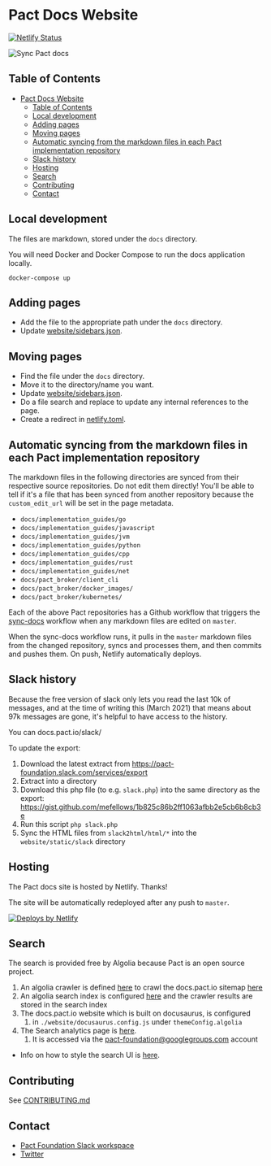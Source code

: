 # Pact Docs Website

[![Netlify Status](https://api.netlify.com/api/v1/badges/b5808ef1-8072-4687-84e8-2a0257f3ac8f/deploy-status)](https://app.netlify.com/sites/docs-pact-io/deploys)

![Sync Pact docs](https://github.com/pact-foundation/docs.pact.io/workflows/Sync%20Pact%20docs/badge.svg)

## Table of Contents
- [Pact Docs Website](#pact-docs-website)
  - [Table of Contents](#table-of-contents)
  - [Local development](#local-development)
  - [Adding pages](#adding-pages)
  - [Moving pages](#moving-pages)
  - [Automatic syncing from the markdown files in each Pact implementation repository](#automatic-syncing-from-the-markdown-files-in-each-pact-implementation-repository)
  - [Slack history](#slack-history)
  - [Hosting](#hosting)
  - [Search](#search)
  - [Contributing](#contributing)
  - [Contact](#contact)

## Local development

The files are markdown, stored under the `docs` directory.

You will need Docker and Docker Compose to run the docs application locally.

`docker-compose up`

## Adding pages

* Add the file to the appropriate path under the `docs` directory.
* Update [website/sidebars.json](website/sidebars.json).

## Moving pages

* Find the file under the `docs` directory.
* Move it to the directory/name you want.
* Update [website/sidebars.json](website/sidebars.json).
* Do a file search and replace to update any internal references to the page.
* Create a redirect in [netlify.toml](netlify.toml).

## Automatic syncing from the markdown files in each Pact implementation repository

The markdown files in the following directories are synced from their respective source repositories. Do not edit them directly! You'll be able to tell if it's a file that has been synced from another repository because the `custom_edit_url` will be set in the page metadata.

* `docs/implementation_guides/go`
* `docs/implementation_guides/javascript`
* `docs/implementation_guides/jvm`
* `docs/implementation_guides/python`
* `docs/implementation_guides/cpp`
* `docs/implementation_guides/rust`
* `docs/implementation_guides/net`
* `docs/pact_broker/client_cli`
* `docs/pact_broker/docker_images/`
* `docs/pact_broker/kubernetes/`

Each of the above Pact repositories has a Github workflow that triggers the [sync-docs](.github/workflows/sync-docs.yml) workflow when any markdown files are edited on `master`.

When the sync-docs workflow runs, it pulls in the `master` markdown files from the changed repository, syncs and processes them, and then commits and pushes them. On push, Netlify automatically deploys.

## Slack history

Because the free version of slack only lets you read the last 10k of messages, and at the time of writing this (March 2021) that means about 97k messages are gone, it's helpful to have access to the history.

You can docs.pact.io/slack/

To update the export:

1. Download the latest extract from https://pact-foundation.slack.com/services/export
1. Extract into a directory
1. Download this php file (to e.g. `slack.php`) into the same directory as the export: https://gist.github.com/mefellows/1b825c86b2ff1063afbb2e5cb6b8cb3e
1. Run this script `php slack.php`
1. Sync the HTML files from `slack2html/html/*` into the `website/static/slack` directory

## Hosting

The Pact docs site is hosted by Netlify. Thanks!

The site will be automatically redeployed after any push to `master`.

<a href="https://www.netlify.com">
  <img src="https://www.netlify.com/img/global/badges/netlify-dark.svg" alt="Deploys by Netlify" />
</a>

## Search

The search is provided free by Algolia because Pact is an open source project. 

1. An algolia crawler is defined [here](https://crawler.algolia.com/admin/crawlers/da3a74db-8003-4213-89d7-ae8c564cae42/overview) to crawl the docs.pact.io sitemap [here](https://docs.pact.io/sitemap.xml) 
2. An algolia search index is configured [here](https://www.algolia.com/apps/BH4D9OD16A/) and the crawler results are stored in the search index
3. The docs.pact.io website which is built on docusaurus, is configured
   1. in `./website/docusaurus.config.js` under `themeConfig.algolia` 
4. The Search analytics page is [here](https://www.algolia.com/apps/BH4D9OD16A/analytics). 
   1. It is accessed via the pact-foundation@googlegroups.com account

- Info on how to style the search UI is [here](https://docsearch.algolia.com/docs/styling/). 

## Contributing

See [CONTRIBUTING.md](CONTRIBUTING.md)

## Contact

* [Pact Foundation Slack workspace](https://slack.pact.io)
* [Twitter](https://twitter.com/pact_up)
